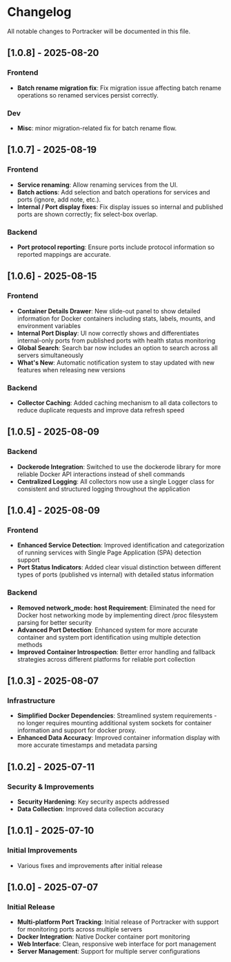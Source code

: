 # Changelog

All notable changes to Portracker will be documented in this file.

## [1.0.8] - 2025-08-20

### Frontend
- **Batch rename migration fix**: Fix migration issue affecting batch rename operations so renamed services persist correctly.

### Dev
- **Misc**: minor migration-related fix for batch rename flow.

## [1.0.7] - 2025-08-19

### Frontend
- **Service renaming**: Allow renaming services from the UI.
- **Batch actions**: Add selection and batch operations for services and ports (ignore, add note, etc.).
- **Internal / Port display fixes**: Fix display issues so internal and published ports are shown correctly; fix select-box overlap.

### Backend
- **Port protocol reporting**: Ensure ports include protocol information so reported mappings are accurate.

## [1.0.6] - 2025-08-15

### Frontend
- **Container Details Drawer**: New slide-out panel to show detailed information for Docker containers including stats, labels, mounts, and environment variables
- **Internal Port Display**: UI now correctly shows and differentiates internal-only ports from published ports with health status monitoring
- **Global Search**: Search bar now includes an option to search across all servers simultaneously
- **What's New**: Automatic notification system to stay updated with new features when releasing new versions

### Backend
- **Collector Caching**: Added caching mechanism to all data collectors to reduce duplicate requests and improve data refresh speed

## [1.0.5] - 2025-08-09

### Backend
- **Dockerode Integration**: Switched to use the dockerode library for more reliable Docker API interactions instead of shell commands
- **Centralized Logging**: All collectors now use a single Logger class for consistent and structured logging throughout the application

## [1.0.4] - 2025-08-09

### Frontend
- **Enhanced Service Detection**: Improved identification and categorization of running services with Single Page Application (SPA) detection support
- **Port Status Indicators**: Added clear visual distinction between different types of ports (published vs internal) with detailed status information

### Backend
- **Removed network_mode: host Requirement**: Eliminated the need for Docker host networking mode by implementing direct /proc filesystem parsing for better security
- **Advanced Port Detection**: Enhanced system for more accurate container and system port identification using multiple detection methods
- **Improved Container Introspection**: Better error handling and fallback strategies across different platforms for reliable port collection

## [1.0.3] - 2025-08-07

### Infrastructure
- **Simplified Docker Dependencies**: Streamlined system requirements - no longer requires mounting additional system sockets for container information and support for docker proxy.
- **Enhanced Data Accuracy**: Improved container information display with more accurate timestamps and metadata parsing

## [1.0.2] - 2025-07-11

### Security & Improvements
- **Security Hardening**: Key security aspects addressed
- **Data Collection**: Improved data collection accuracy

## [1.0.1] - 2025-07-10

### Initial Improvements
- Various fixes and improvements after initial release

## [1.0.0] - 2025-07-07

### Initial Release
- **Multi-platform Port Tracking**: Initial release of Portracker with support for monitoring ports across multiple servers
- **Docker Integration**: Native Docker container port monitoring
- **Web Interface**: Clean, responsive web interface for port management
- **Server Management**: Support for multiple server configurations
